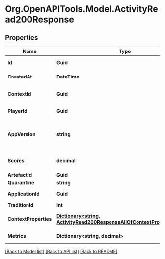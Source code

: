 # Org.OpenAPITools.Model.ActivityRead200Response

## Properties

Name | Type | Description | Notes
------------ | ------------- | ------------- | -------------
**Id** | **Guid** | Идентификатор активности. | 
**CreatedAt** | **DateTime** | Дата записи активности. | 
**ContextId** | **Guid** | Идентификатор контекста активности. | 
**PlayerId** | **Guid** | Идентификатор игрока. | 
**AppVersion** | **string** | Версия приложения, в которой была произведена активность. | 
**Scores** | **decimal** | Балл эффективности активности. | 
**ArtefactId** | **Guid** |  | 
**Quarantine** | **string** |  | 
**ApplicationId** | **Guid** | Идентификатор приложения. | 
**TraditionId** | **int** | ID традиции. | 
**ContextProperties** | [**Dictionary&lt;string, ActivityRead200ResponseAllOfContextPropertiesValue&gt;**](ActivityRead200ResponseAllOfContextPropertiesValue.md) | Свойства контекста активности. | 
**Metrics** | **Dictionary&lt;string, decimal&gt;** | Метрики активности. | 

[[Back to Model list]](../README.md#documentation-for-models) [[Back to API list]](../README.md#documentation-for-api-endpoints) [[Back to README]](../README.md)

